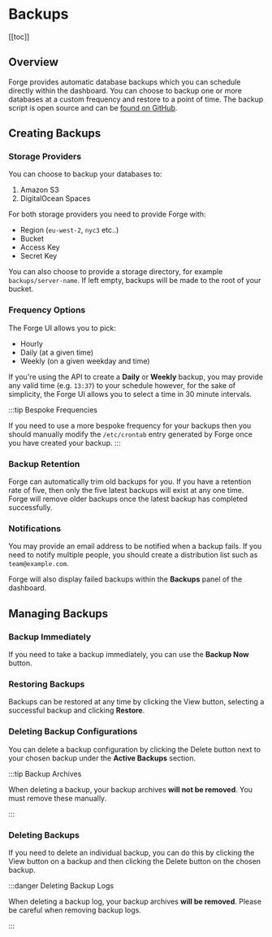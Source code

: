 # Backups

[[toc]]

## Overview

Forge provides automatic database backups which you can schedule directly within the dashboard. You can choose to backup one or more databases at a custom frequency and restore to a point of time. The backup script is open source and can be [found on GitHub](https://github.com/laravel/forge-database-backups).

## Creating Backups

### Storage Providers

You can choose to backup your databases to:

1. Amazon S3
2. DigitalOcean Spaces

For both storage providers you need to provide Forge with:

- Region (`eu-west-2`, `nyc3` etc..)
- Bucket
- Access Key
- Secret Key

You can also choose to provide a storage directory, for example `backups/server-name`. If left empty, backups will be made to the root of your bucket.

### Frequency Options

The Forge UI allows you to pick:

- Hourly
- Daily (at a given time)
- Weekly (on a given weekday and time)

If you're using the API to create a **Daily** or **Weekly** backup, you may provide any valid time (e.g. `13:37`) to your schedule however, for the sake of simplicity, the Forge UI allows you to select a time in 30 minute intervals.

:::tip Bespoke Frequencies

If you need to use a more bespoke frequency for your backups then you should manually modify the `/etc/crontab` entry generated by Forge once you have created your backup.
:::

### Backup Retention

Forge can automatically trim old backups for you. If you have a retention rate of five, then only the five latest backups will exist at any one time. Forge will remove older backups once the latest backup has completed successfully.

### Notifications

You may provide an email address to be notified when a backup fails. If you need to notify multiple people, you should create a distribution list such as `team@example.com`.

Forge will also display failed backups within the **Backups** panel of the dashboard.

## Managing Backups

### Backup Immediately

If you need to take a backup immediately, you can use the **Backup Now** button.

### Restoring Backups

Backups can be restored at any time by clicking the View button, selecting a successful backup and clicking **Restore**.

### Deleting Backup Configurations

You can delete a backup configuration by clicking the Delete button next to your chosen backup under the **Active Backups** section.

:::tip Backup Archives

When deleting a backup, your backup archives **will not be removed**. You must remove these manually.

:::

### Deleting Backups

If you need to delete an individual backup, you can do this by clicking the View button on a backup and then clicking the Delete button on the chosen backup.

:::danger Deleting Backup Logs

When deleting a backup log, your backup archives **will be removed**. Please be careful when removing backup logs.

:::

